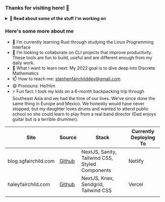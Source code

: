 ### Thanks for visiting here! 👋

<details>
  <summary><b> 🔭 Read about some of the stuff I'm working on</b></summary>
  
   -  At Research Square Company I'm converting an internal workflow UI that's been around 15 years into a more modular system that better addresses our internal needs. I'm working with a UX designer and project team to meet regularly with our users to discuss their needs and then bringing these changes to life with incremental changes to a brand new UI that will get rolled out in phases and feature flagged to each user group. The old system was using Laminas MVC with Vanilla JS and jQuery and the new UI uses React with a combination of a REST backend and a GraphQL backend. These backends query a MySQL database and an Elasticsearch cache (ask me about the awful hell of keeping these in sync and how we've almost backed out of this multiple times. I do think it's the right the decision, but we can have an interesting chat around these challenges nonetheless.) <br /> *<b>This is all hidden in private repos</b>*
  -  I'm helping my wife bootstrap her business: https://haleyfairchild.com. Haley started sharing her art with the world in 2021. She's always been a great artist, but hasn't had an outlet to get her art out there. She started attending festivals and is slowly building an email list of clients. This site is a basic splash page wrote with NextJS and Tailwind and is deployed on Vercel. It links to a really, really basic Shopify cart/theme. (Because while it sounded super fun to roll our own, she's not in the business of building shopping carts ) <br />  *<b>The source is all [here](https://github.com/stephenfairchild/haleyfairchild.com).</b>*
  -  I'm helping my friends build a Telemedicine mobile app. Here's our [about page](https://oyeglobalmedicalfoundation.org/who-we-are/) where you can find my bio. (Note that I don't manage the website, only the app which is closed source.) This telemedicine app connects doctors in 3rd world countries with US doctors so they can communicate and discuss difficult cases and knowledge share in almost real time. It's basically a doctor social media site with a chat feature. It's a large project that I've learned quite a bit from. The stack is React Native frontend with Expo and a Node JS backend. We've not shipped it yet, but we're ready to do that very soon so we can start gathering some feedback. We've finally found some doctors to help us beta test and provide feedback. This company is a non-profit and I don't get paid. I took this on because I was passionate about the cause and it was a great opportunity to play around with mobile development. I chose RN because I was already familiar with React and that was one less thing I would need to learn in the totally different world that is mobile. <br />  *<b>This is all hidden in private repos</b>*
  -  I'm always adding to my blog and random pictures page. <br />  *<b>The source is all [here](https://github.com/stephenfairchild/blog.sgfairchild.com).</b>*
</details>


### Here's some more about me
- 🌱 I’m currently learning Rust through studying the Linux Programming Interface
- 👯 I’m looking to collaborate on CLI projects that improve productivity. These tools are fun to build, useful and are different enough from my daily work. 
- 🤔 What I want to learn next: My 2022 goal is to dive deep into Discrete Mathematics
- 📫 How to reach me: stephenfairchilddev@gmail.com
- 😄 Pronouns: He/Him
- ⚡ Fun fact: I took my kids on a 6-month backpacking trip through Southeast Asia and we had the time of our lives. We've since done the same thing in Europe and Mexico. We honestly would have never stopped, but my daughter loves drums and wanted to attend public school so she could learn to play from a real band director (Dad enjoys guitar but is a terrible drummer).


| Site                 | Source                                                             | Stack                                           | Currently Deploying To |
|----------------------|--------------------------------------------------------------------|-------------------------------------------------|------------------------|
| blog.sgfairchild.com | [Github](https://github.com/stephenfairchild/blog.sgfairchild.com) | NextJS, Sanity, Tailwind CSS, Styled Components | Netlify                |
| haleyfairchild.com   | [Github](https://github.com/stephenfairchild/haleyfairchild.com)   | NextJS, Knex, Sendgrid, Tailwind CSS            | Vercel                 |
|                      |                                                                    |                                                 |                        |

